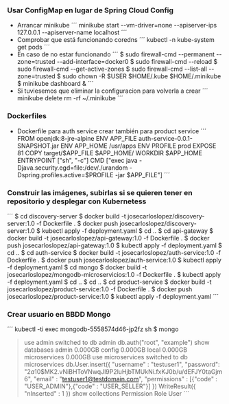 ### Usar ConfigMap en lugar de Spring Cloud Config
* Arrancar minikube
´´´
minikube start --vm-driver=none --apiserver-ips 127.0.0.1 --apiserver-name localhost
´´´
* Comprobar que está funcionando coredns
´´´
kubectl -n kube-system get pods
´´´
* En caso de no estar funcionando
´´´
$ sudo firewall-cmd --permanent --zone=trusted --add-interface=docker0
$ sudo firewall-cmd --reload
$ sudo firewall-cmd --get-active-zones
$ sudo firewall-cmd --list-all --zone=trusted
$ sudo chown -R $USER $HOME/.kube $HOME/.minikube
$ minikube dashboard &
´´´
* Si tuviesemos que eliminar la configuracion para volverla a crear
´´´
minikube delete
rm -rf ~/.minikube
´´´

### Dockerfiles

* Dockerfile para auth service crear también para product service
´´´
FROM openjdk:8-jre-alpine
ENV APP_FILE auth-service-0.0.1-SNAPSHOT.jar
ENV APP_HOME /usr/apps
ENV PROFILE prod
EXPOSE 81
COPY target/$APP_FILE $APP_HOME/
WORKDIR $APP_HOME
ENTRYPOINT ["sh", "-c"]
CMD ["exec java -Djava.security.egd=file:/dev/./urandom -Dspring.profiles.active=$PROFILE -jar $APP_FILE"]
´´´

### Construir las imágenes, subirlas si se quieren tener en repositorio y desplegar con Kubernetess
´´´
$ cd discovery-server
$ docker build -t josecarloslopez/discovery-server:1.0 -f Dockerfile .
$ docker push josecarloslopez/discovery-server:1.0
$ kubectl apply -f deployment.yaml
$ cd ..
$ cd api-gateway
$ docker build -t josecarloslopez/api-gateway:1.0 -f Dockerfile .
$ docker push josecarloslopez/api-gateway:1.0
$ kubectl apply -f deployment.yaml
$ cd ..
$ cd auth-service
$ docker build -t josecarloslopez/auth-service:1.0 -f Dockerfile .
$ docker push josecarloslopez/auth-service:1.0
$ kubectl apply -f deployment.yaml
$ cd mongo
$ docker build -t josecarloslopez/mongodb-microservicios:1.0 -f Dockerfile .
$ kubectl apply -f deployment.yaml
$ cd ..
$ cd ..
$ cd product-service
$ docker build -t josecarloslopez/product-service:1.0 -f Dockerfile .
$ docker push josecarloslopez/product-service:1.0
$ kubectl apply -f deployment.yaml
´´´

### Crear usuario en BBDD Mongo

´´´
kubectl -ti exec mongodb-5558574d46-jp2fz sh
$ mongo
> use admin
switched to db admin
> db.auth("root", "example")
> show databases
admin          0.000GB
config         0.000GB
local          0.000GB
microservices  0.000GB
> use microservices
switched to db microservices
> db.User.insert({ "username" : "testuser1", "password": "$2a$10$MK2.vNiBHToVNwqJl9P2luHjbTMUkNi.fxKJ0b/u/dEFJY0taGjm6", "email" : "testuser1@testdomain.com", "permissions" : [{"code" : "USER_ADMIN"},{"code" : "USER_SELLER"}] })
WriteResult({ "nInserted" : 1 })
> show collections
Permission
Role
User
´´´
